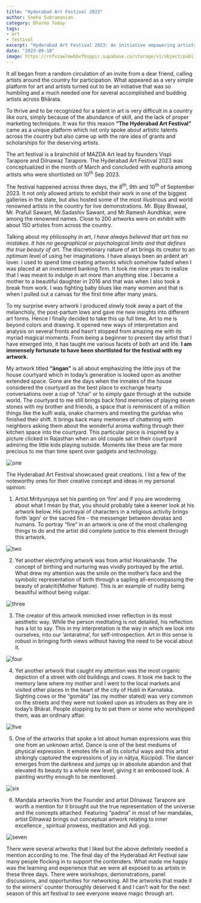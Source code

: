 ```yaml
---
title: "Hyderabad Art Festival 2023" 
author: Sneha Subramanian
category: Dharma Today
tags: 
- art 
- festival
excerpt: "Hyderabad Art Festival 2023: An initiative empowering artists across Bhārata, featuring diverse artworks and creative expressions, showcasing the enduring power of art in our cultural fabric."
date: "2023-09-18"
image: https://rnfvzaelmwbbvfbsppir.supabase.co/storage/v1/object/public/brhatwebsite/05dhiti/hyderabadartfestival/hyderabadartfestivalcover.png
---
```


It all began from a random circulation of an invite from a dear friend, calling artists around the country for participation. What appeared as a very simple platform for art and artists turned out to be an initiative that was so humbling and a much needed one for several accomplished and budding artists across Bhārata.

To thrive and to be recognized for a talent in art is very difficult in a country like ours, simply because of the abundance of skill, and the lack of proper marketing techniques. It was for this reason **“The Hyderabad Art Festival”** came as a unique platform which not only spoke about artistic talents across the country but also came up with the rare idea of grants and scholarships for the deserving artists. 

The art festival is a brainchild of MAZDA Art lead by founders Vispi Tarapore and Dilnawaz Tarapore. The Hyderabad Art Festival 2023 was conceptualized in the month of March and concluded with euphoria among artists who were shortlisted on 10<sup class="nonce">th</sup> Sep 2023.

The festival happened across three days, the 8<sup class="nonce">th</sup>, 9th and 10<sup class="nonce">th</sup> of September 2023. It not only allowed artists to exhibit their work in one of the biggest galleries in the state, but also hosted some of the most illustrious and world renowned artists in the country for live demonstrations.  Mr. Bijay Biswaal, Mr. Prafull Sawant, Mr.Sadashiv Sawant, and Mr.Ramesh Aundhkar, were among the renowned names. Close to 200 artworks were on exhibit with about 150 artistes from across the country.

Talking about my philosophy in art, _I have always believed that art has no mistakes. It has no geographical or psychological limits and that defines the true beauty of art._ The discretionary nature of art brings its creator to an optimum level of using her imaginations. I have always been an ardent art lover. I used to spend time creating artworks which somehow faded when I was placed at an investment banking firm. It took me nine years to realize that I was meant to indulge in art more than anything else. I became a mother to a beautiful daughter in 2016 and that was when I also took a break from work. I was fighting baby blues like many women and that is when I pulled out a canvas for the first time after many years. 

To my surprise every artwork I produced slowly took away a part of the melancholy, the post-partum lows and gave me new insights into different art forms.  Hence I finally decided to take this up full time. Art to me is beyond colors and drawing. It opened new ways of interpretation and analysis on several fronts and hasn’t stopped from amazing me with its myriad magical moments. From being a beginner to present day artist that I have emerged into, it has taught me various facets of both art and life. **I am immensely fortunate to have been shortlisted for the festival with my artwork.**

My artwork titled **“āngan”** is all about emphasizing the little joys of the house courtyard which in today’s generation is looked upon as another extended space. Gone are the days when the inmates of the house considered the courtyard as the best place to exchange hearty conversations over a cup of “chai” or to simply gaze through at the outside world. The courtyard to me still brings back fond memories of playing seven stones with my brother and friends, a space that is reminiscent of a million things like the kulfi wala, snake charmers and meeting the gurkhas who finished their shift. It brings back many memories of chattering with neighbors asking them about the wonderful aroma wafting through their kitchen space into the courtyard. This particular piece is inspired by a picture clicked in Rajasthan when an old couple sat in their courtyard admiring the little kids playing outside. Moments like these are far more precious to me than time spent over gadgets and technology.

<img class="imageclass2" src="https://rnfvzaelmwbbvfbsppir.supabase.co/storage/v1/object/public/brhatwebsite/05dhiti/hyderabadartfestival/hyderabadartfestival1.png" alt="one"/>

The Hyderabad Art Festival showcased great creations. I list a few of the noteworthy ones for their creative concept and ideas in my personal opinion: 

1. Artist Mrityunjaya set his painting on ‘fire’ and if you are wondering about what I mean by that, you should probably take a keener look at his artwork below. His portrayal of characters in a religious activity brings forth ’agni’ or the sacred fire -  the messenger between devatas and humans. To portray “fire” in an artwork is one of the most challenging things to do and the artist did complete justice to this element through this artwork.

<img class="imageclass2" src="https://rnfvzaelmwbbvfbsppir.supabase.co/storage/v1/object/public/brhatwebsite/05dhiti/hyderabadartfestival/hyderabadartfestival2.png" alt="two"/>

2.  Yet another electrifying artwork was from artist Honakhande. The concept of birthing and nurturing was vividly portrayed by the artist. What drew my attention was the smile on the mother’s face and the symbolic representation of birth through a sapling all-encompassing the beauty of prakṛiti(Mother Nature). This is an example of nudity being beautiful without being vulgar. 

<img class="imageclass2" src="https://rnfvzaelmwbbvfbsppir.supabase.co/storage/v1/object/public/brhatwebsite/05dhiti/hyderabadartfestival/hyderabadartfestival3.png" alt="three"/>

3. The creator of this artwork mimicked inner reflection in its most aesthetic way. While the person meditating is not detailed, his reflection has a lot to say. This in my interpretation is the way in which we look into ourselves, into our  ‘antaratma’,  for self-introspection. Art in this sense is robust in bringing forth views without having the need to be vocal about it.

<img class="imageclass2" src="https://rnfvzaelmwbbvfbsppir.supabase.co/storage/v1/object/public/brhatwebsite/05dhiti/hyderabadartfestival/hyderabadartfestival4.png" alt="four"/>

4. Yet another artwork that caught my attention was the most organic depiction of a street with old buildings and cows. It took me back to the memory lane where my mother and I went to the local markets and visited other places in the heart of the city of Hubli in Karnataka. Sighting cows or the “gomāta” (as my mother stated) was very common on the streets and they were not looked upon as intruders as they are in today’s Bhārat. People stopping by to pat them or some who worshipped them, was an ordinary affair.

<img class="imageclass2" src="https://rnfvzaelmwbbvfbsppir.supabase.co/storage/v1/object/public/brhatwebsite/05dhiti/hyderabadartfestival/hyderabadartfestival5.png" alt="five"/>

5. One of the artworks that spoke a lot about human expressions was this one from an unknown artist. Dance is one of the best mediums of physical expression. It emotes life in all its colorful ways and this artist strikingly captured the expressions of joy in nāṭya, Kūcipūḍi. The dancer emerges from the darkness and jumps up in absolute abandon and that elevated its beauty to a whole new level, giving it an embossed look. A painting worthy enough to be mentioned.
    
<img class="imageclass2" src="https://rnfvzaelmwbbvfbsppir.supabase.co/storage/v1/object/public/brhatwebsite/05dhiti/hyderabadartfestival/hyderabadartfestival6.png" alt="six"/>

6. Manḍala artworks from the Founder and artist Dilnawaz Tarapore are worth a mention for it brought out the true representation of the universe and the concepts attached. Featuring “padma” in most of her mandalas, artist Dilnawaz brings out conceptual artwork relating to inner excellence , spiritual prowess, meditation and Adi yogi.

<img class="imageclass2" src="https://rnfvzaelmwbbvfbsppir.supabase.co/storage/v1/object/public/brhatwebsite/05dhiti/hyderabadartfestival/hyderabadartfestival7.png" alt="seven"/>

There were several artworks that I liked but the above definitely needed a mention according to me. The final day of the Hyderabad Art Festival saw many people flocking in to support the contenders. What made me happy was the learning and experience that we were all exposed to as artists in these three days. There were workshops, demonstrations, panel discussions, and opportunities for networking. All the artworks that made it to the winners' counter thoroughly deserved it and I can’t wait for the next season of this art festival to see everyone weave magic through art.

<style lang="sass">

.imageclass
	object-fit: contain
	weight: 200px
	height: 400px

</style>
